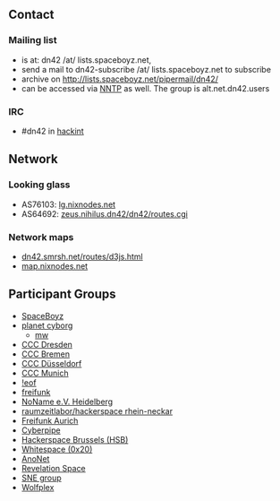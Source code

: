  <h2>Contact<a class="anchor" id="Contact" href="#Contact"></a></h2>

<h3>Mailing list<a class="anchor" id="Mailing-list" href="#Mailing-list"></a></h3>

<ul><li>is at: dn42 /at/ lists.spaceboyz.net,</li>
<li>send a mail to dn42-subscribe /at/ lists.spaceboyz.net to subscribe</li>
<li>archive on <a href="http://lists.spaceboyz.net/pipermail/dn42/">http://lists.spaceboyz.net/pipermail/dn42/</a></li>
<li>can be accessed via <a class="internal present" href="/Services-News">NNTP</a> as well. The group is alt.net.dn42.users</li>
</ul><h3>IRC<a class="anchor" id="IRC" href="#IRC"></a></h3>

<ul><li>#dn42 in <a href="http://www.hackint.eu/">hackint</a></li>
</ul>
<h2>Network<a class="anchor" id="Network-info" href="#Network-info"></a></h2>
<h3>Looking glass<a class="anchor" id="Looking-glass" href="#Looking-glass"></a></h3>
<ul>
<li>AS76103: <a href="http://lg.nixnodes.net/">lg.nixnodes.net</a></li>
<li>AS64692: <a href="http://zeus.nihilus.dn42/dn42/routes.cgi">zeus.nihilus.dn42/dn42/routes.cgi</a></li>
</ul>

<h3>Network maps<a class="anchor" id="NM" href="#NM"></a></h3>
<ul>
<li><a href="http://dn42.smrsh.net/routes/d3js.html">dn42.smrsh.net/routes/d3js.html</a></li>
<li><a href="http://map.nixnodes.net">map.nixnodes.net</a></li>
</ul>

<h2>Participant Groups<a class="anchor" id="Participant-Groups" href="#Participant-Groups"></a></h2>

<ul><li><a href="http://spaceboyz.net">SpaceBoyz</a></li>
<li><a href="http://planetcyborg.de">planet cyborg</a>

<ul><li><a href="http://mw.vc">mw</a></li>
</ul></li>
<li><a href="http://c3d2.de">CCC Dresden</a></li>
<li><a href="http://ccchb.de">CCC Bremen</a></li>
<li><a href="https://www.chaosdorf.de">CCC Düsseldorf</a></li>
<li><a href="https://www.muc.ccc.de/">CCC Munich</a></li>
<li><a href="https://eof.name">!eof</a></li>
<li><a href="http://freifunk.net">freifunk</a></li>
<li><a href="https://www.noname-ev.de/">NoName e.V. Heidelberg</a></li>
<li><a href="http://www.raumzeitlabor.de/">raumzeitlabor/hackerspace rhein-neckar</a></li>
<li><a href="http://www.freifunk-aurich.de/">Freifunk Aurich</a></li>
<li><a href="http://kiberpipa.net">Cyberpipe</a></li>
<li><a href="http://hackerspace.be">Hackerspace Brussels (HSB)</a></li>
<li><a href="http://www.0x20.be">Whitespace (0x20)</a></li>
<li><a href="http://www.anonet2.org/">AnoNet</a></li>
<li><a href="http://www.revspace.nl">Revelation Space</a></li>
<li><a href="https://www.os3.nl">SNE group</a></li>
<li><a href="http://www.wolfplex.org">Wolfplex</a></li>
</ul>